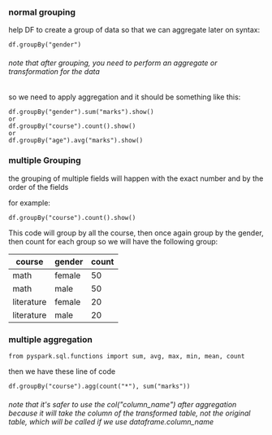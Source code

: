 ### normal grouping
help DF to create a group of data so that we can aggregate later on
syntax: 

```commandline
df.groupBy("gender")
```
###### note that after grouping, you need to perform an aggregate or transformation for the data 
so we need to apply aggregation and it should be something like this: 
```commandline
df.groupBy("gender").sum("marks").show()
or
df.groupBy("course").count().show()
or
df.groupBy("age").avg("marks").show()
```

### multiple Grouping
the grouping of multiple fields will happen with the exact number and by the order of the fields

for example: 
```commandline
df.groupBy("course").count().show()
```

This code will group by all the course, then once again group by the gender, then count for each group
so we will have the following group: 

| course | gender | count 
|--------|--------|-------|
| math   | female | 50    |
| math   | male   | 50    |
| literature | female | 20 |
| literature | male | 20|

### multiple aggregation
```commandline
from pyspark.sql.functions import sum, avg, max, min, mean, count
```

then we have these line of code

```commandline
df.groupBy("course").agg(count("*"), sum("marks"))
```

###### note that it's safer to use the col("column_name") after aggregation because it will take the column of the transformed table, not the original table, which will be called if we use dataframe.column_name

